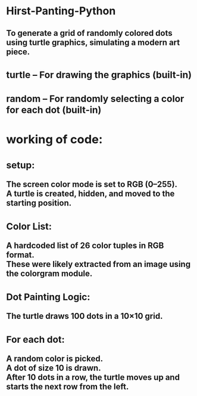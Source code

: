 # Hirst-Panting-Python
<h2>To generate a grid of randomly colored dots using turtle graphics, simulating a modern art piece.</h2>

<h2><Modules Used:</h2>
<h3>turtle – For drawing the graphics (built-in)</h3>
<h3>random – For randomly selecting a color for each dot (built-in)</h3>

<h2>working of code:</h2>
<h3>setup:</h3>
<p>The screen color mode is set to RGB (0–255).<br>
A turtle is created, hidden, and moved to the starting position.</p>

<h3>Color List:</h3>
<p>A hardcoded list of 26 color tuples in RGB format.<br>
These were likely extracted from an image using the colorgram module.</p>

<h3>Dot Painting Logic:</h3>
<p>The turtle draws 100 dots in a 10×10 grid.</p>

<h3>For each dot:</h3>
<p>A random color is picked.<br>
A dot of size 10 is drawn.<br>
After 10 dots in a row, the turtle moves up and starts the next row from the left.</p>

